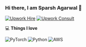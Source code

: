 <!-- <img align="right" src="https://github.com/rajaprerak/rajaprerak/blob/master/developer.gif" alt="Coder GIF" width="420" height="330"> -->



### Hi there, I am Sparsh Agarwal 👋
<!-- ![](https://komarev.com/ghpvc/?username=sparsh-ai&color=yellow&style=flat-square) -->
[![Upwork Hire](https://img.shields.io/badge/Upwork-Hire%20me-blue?style=flat-square&logo=Upwork&logoColor=white&link=https://www.upwork.com/workwith/sparsh)](https://www.upwork.com/workwith/sparsh)
[![Upwork Consult](https://img.shields.io/badge/Upwork-Book%20consultation-blue?style=flat-square&logo=Upwork&logoColor=white&link=https://www.upwork.com/services/product/consultation-1482328258385178624)](https://www.upwork.com/services/product/consultation-1482328258385178624)

💻 **Things I love**
<!-- - Python <img src="https://media.giphy.com/media/WUlplcMpOCEmTGBtBW/giphy.gif" width="30"> 
- Building AI systems
- Amazon Web Services -->
![PyTorch](https://img.shields.io/badge/-PyTorch-000000?style=flat&logo=pytorch)
![Python](https://img.shields.io/badge/-Python-000000?style=flat&logo=python)
![AWS](https://img.shields.io/badge/AWS-000000?style=flat-square&logo=amazon-aws)

<!-- <a href="https://gitstats.me/sparsh-ai">
    <img width="420" height="auto" align="right" alt="Sparsh's github stats" 
    src="https://github-readme-stats.vercel.app/api?username=sparsh-ai&show_icons=true&theme=dark&count_private=false&include_all_commits=true" />
</a> -->

<!-- 🛠**Tech Stack** -->
<!-- 
![Tensorflow](https://img.shields.io/badge/-Tensorflow-000000?style=flat&logo=tensorflow)
![PyTorch](https://img.shields.io/badge/-PyTorch-000000?style=flat&logo=pytorch)
![Python](https://img.shields.io/badge/-Python-000000?style=flat&logo=python)
![AWS](https://img.shields.io/badge/AWS-000000?style=flat-square&logo=amazon-aws)
![Git](https://img.shields.io/badge/-Git-000000?style=flat&logo=git&logoColor=F05032)

![MySQL](https://img.shields.io/badge/-MySQL-000000?style=flat&logo=MySQL)
![GitHub](https://img.shields.io/badge/-GitHub-000000?style=flat&logo=github&logoColor=FFFFFF)
![Linux](https://img.shields.io/badge/-Linux-000000?style=flat&logo=linux&logoColor=FCC624)
![Heroku](https://img.shields.io/badge/-Heroku-000000?style=flat&logo=heroku)
![OpenCV](https://img.shields.io/badge/-OpenCV-000000?style=flat&logo=opencv) -->

<!-- <div align="center">
    <h3 align="center">Show some &nbsp;❤️&nbsp; by starring some of the repositories!</h3>
</div> -->

